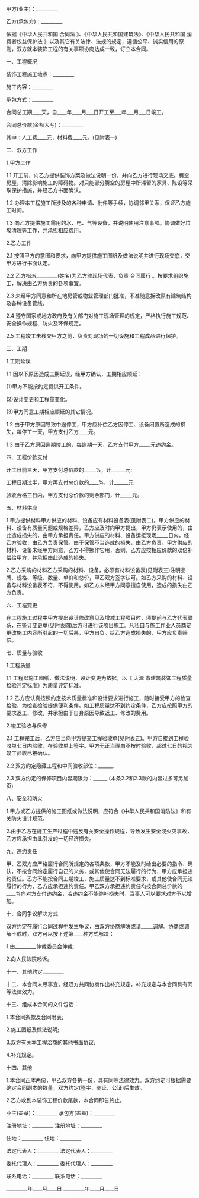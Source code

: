 
 


甲方(业主)：_________


乙方(承包方)：_________


依据《中华人民共和国
合同法
》、《中华人民共和国建筑法》、《中华人民共和国
消费者权益保护法
》以及其它有关法律、法规的规定，遵循公平、诚实信用的原则，双方就本装饰工程的有关事项协商达成一致，订立本合同。


一、工程概况


装饰工程施工地点：_________


施工内容：_________


承包方式：_________


合同总工期____天，自____年____月___日开工至___年___月___日竣工。


合同总价款(金额大写)：_________


其中：人工费____元，材料费____元。(见附表一)


二、双方工作


1.甲方工作


1.1 开工前，向乙方提供装饰方案及做法说明一份，并向乙方进行现场交底。腾空房屋，清除影响施工的障碍物。对只能部分腾空的房屋中所滞留的家具、陈设等采取保护措施，并经乙方书面确认。


1.2 办理本工程施工所涉及的各种申请、批件等手续，协调邻里关系，保证乙方施工时间。


1.3 向乙方提供施工需用的水、电、气等设备，并说明使用注意事项。协调做好垃圾清理等工作，并承担相应费用。


2.乙方工作


2.1 按照甲方的意图和要求，向甲方提供施工图纸及做法说明并进行现场交底，交甲方进行书面认定。


2.2 乙方指派_________(姓名)为乙方驻现场代表，负责
合同履行
。按要求组织施工，解决由乙方负责的各项事宜。


2.3 未经甲方同意和所在地房管或物业管理部门批准，不准随意拆改原有建筑结构及各种设备管线。


2.4 遵守国家或地方政府及有关部门对施工现场管理的规定，严格执行施工规范、安全操作规程、防火及环保规定。


2.5 工程竣工未移交甲方之前，负责对现场的一切设施和工程成品进行保护。


三、工期


1.工期延误


1.1 因以下原因造成工期延误，经甲方确认，工期相应顺延：


(1)甲方不能按约定提供开工条件。


(2)设计变更和工程量变化。


(3)甲方同意工期相应顺延的其它情况。


1.2 由于甲方原因导致中途停工，甲方应补偿乙方因停工、设备闲置所造成的损失，每停工一天，甲方支付乙方____元。


1.3 由于乙方原因逾期竣工的，每逾期一天，乙方支付甲方_____元违约金。


四、工程价款支付


开工日前三天，甲方支付总价款的_____%，计______元;


工程日期过半，甲方再支付总价款的____%，计______元;


验收合格三日内，甲方支付总价款的剩余部门，计_____元。


五、材料供应


1.甲方提供材料甲方供应的材料、设备应有材料设备表(见附表二)。甲方供应的材料、设备有质量问题或规格差异，乙方应及时向甲方提出，甲方仍表示使用的，由此造成损失的，由甲方承担责任。甲方供应的材料、设备运抵现场_____日内，经乙方验收，由乙方负责保管。由于保管不当造成的损失，由乙方负责。甲方供应的材料、设备未经甲方同意，乙方不得挪作它用，否则，乙方应按相应价款的双倍补偿给甲方，并承担由此造成的损失。


2.乙方采购的材料乙方采购的材料、设备，必须有材料设备表(见附表三)注明品牌、规格、等级、数量、单价和总价，甲乙双方签字认可。如乙方采购的材料、设备与材料设备表不符，不得使用。如乙方未经甲方同意擅自使用，造成的损失由乙方负责。


六、工程变更


在工程施工过程中甲方提出设计修改意见及增减工程项目时，须提前与乙方代表联系，在签订变更单(见附表四)后方可进行该项目施工。凡私自与施工作业人员商定更改施工内容所引起的一切后果，甲方自负。给乙方造成损失的，甲方应负责赔偿。


七、质量与验收


1.工程质量


1.1 工程以施工图纸、做法说明、设计变更为依据，以《
天津
市建筑装饰工程质量检验评定标准》为质量评定标准。


1.2 乙方应认真按照约定技术质量标准和设计要求进行施工，随时接受甲方的检查检验，为检查检验提供便利条件。如工程质量达不到约定条件，乙方应按照甲方的要求返工、修改，并承担由于自身原因导致返工、修改的费用。


2.竣工验收与保修


2.1 工程完工后，乙方应当向甲方提交工程验收单(见附表五)。甲方自接到工程验收单七日内验收，在验收单上签字。甲方无正当理由不按时验收，超过七日的视为竣工验收已被确认。


2.2 双方约定隐藏工程和中间验收部位：______.


2.3 双方约定的保修项目内容期限为：______.(本条2.2和2.3款的内容过多可另加页)


八、安全和防火


1.甲方或乙方提供的施工图纸或做法说明，应符合《中华人民共和国消防法》和有关防火设计规范。


2.由于乙方在施工生产过程中违反有关安全操作规程，导致发生安全或火灾事故，乙方应承担由此引发的一切经济损失。


九、违约责任


甲、乙双方应严格履行合同所规定的各项条款，甲方不能及时给出必要的指令、确认，不按合同约定履行自己的义务，或其他使合同无法履行的行为，甲方应承担违约责任。乙方不能按合同工期竣工，施工质量达不到标准要求，或其他使合同无法履行的行为，乙方应承担违约责任。甲乙双方承担违约责任均按合同总价款的____%向对方支付违约金，若违约金不能弥补损失时，当事人可以要求对方予以增加。


十、合同争议解决方式


双方约定在履行合同过程中发生争议，由双方协商解决或请_____调解。协商或调解不成时，双方可以按下述第____种方式解决：


1.由_________仲裁委员会仲裁;


2.向人民法院起诉。


十一、其他约定_________


十二、本合同未尽事宜，经双方共同协商作出补充规定，补充规定与本合同具有同等法律效力。


十三、组成本合同的文件包括：


1.本合同条款及合同附表;


2.施工图纸及做法说明;


3.双方有关本工程洽商的其他书面协议;


4.补充规定。


十四、其他


1.本合同正本两份，甲乙双方各执一份，具有同等法律效力。双方约定可根据需要确定合同副本的数量，双方约定(签字、鉴证、公证)后生效。


2.乙方收到本装饰工程价款尾款，本合同即告终止。


业主(盖章)：_________ 承包方(盖章)：_________


注册地址：_________ 注册地址：_________


住地：_________ 住地：_________


法定代表人：_________ 法定代表人：_________


委托代理人：_________ 委托代理人：_________


联系电话：_________ 联系电话：_________


_________年____月____日 _________年____月____日
 


 

 
 
 
 
 
  


  
 

  


  


  
 
 
 
 

